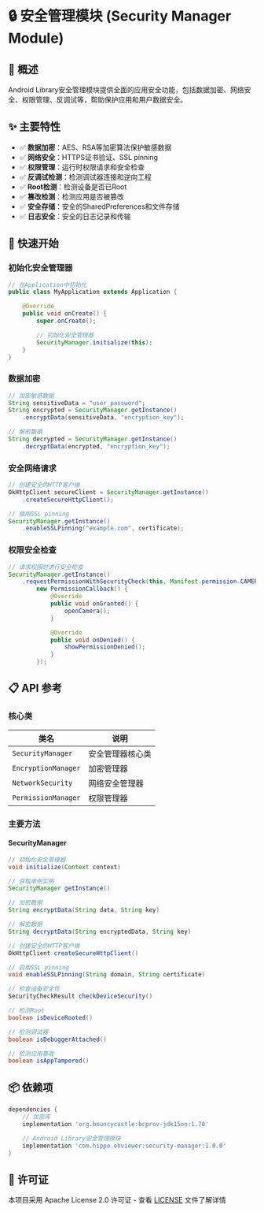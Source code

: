 # 🔒 安全管理模块 (Security Manager Module)

## 🎯 概述

Android Library安全管理模块提供全面的应用安全功能，包括数据加密、网络安全、权限管理、反调试等，帮助保护应用和用户数据安全。

## ✨ 主要特性

- ✅ **数据加密**：AES、RSA等加密算法保护敏感数据
- ✅ **网络安全**：HTTPS证书验证、SSL pinning
- ✅ **权限管理**：运行时权限请求和安全检查
- ✅ **反调试检测**：检测调试器连接和逆向工程
- ✅ **Root检测**：检测设备是否已Root
- ✅ **篡改检测**：检测应用是否被篡改
- ✅ **安全存储**：安全的SharedPreferences和文件存储
- ✅ **日志安全**：安全的日志记录和传输

## 🚀 快速开始

### 初始化安全管理器

```java
// 在Application中初始化
public class MyApplication extends Application {

    @Override
    public void onCreate() {
        super.onCreate();

        // 初始化安全管理器
        SecurityManager.initialize(this);
    }
}
```

### 数据加密

```java
// 加密敏感数据
String sensitiveData = "user_password";
String encrypted = SecurityManager.getInstance()
    .encryptData(sensitiveData, "encryption_key");

// 解密数据
String decrypted = SecurityManager.getInstance()
    .decryptData(encrypted, "encryption_key");
```

### 安全网络请求

```java
// 创建安全的HTTP客户端
OkHttpClient secureClient = SecurityManager.getInstance()
    .createSecureHttpClient();

// 使用SSL pinning
SecurityManager.getInstance()
    .enableSSLPinning("example.com", certificate);
```

### 权限安全检查

```java
// 请求权限时进行安全检查
SecurityManager.getInstance()
    .requestPermissionWithSecurityCheck(this, Manifest.permission.CAMERA,
        new PermissionCallback() {
            @Override
            public void onGranted() {
                openCamera();
            }

            @Override
            public void onDenied() {
                showPermissionDenied();
            }
        });
```

## 📋 API 参考

### 核心类

| 类名 | 说明 |
|------|------|
| `SecurityManager` | 安全管理器核心类 |
| `EncryptionManager` | 加密管理器 |
| `NetworkSecurity` | 网络安全管理器 |
| `PermissionManager` | 权限管理器 |

### 主要方法

#### SecurityManager

```java
// 初始化安全管理器
void initialize(Context context)

// 获取单例实例
SecurityManager getInstance()

// 加密数据
String encryptData(String data, String key)

// 解密数据
String decryptData(String encryptedData, String key)

// 创建安全的HTTP客户端
OkHttpClient createSecureHttpClient()

// 启用SSL pinning
void enableSSLPinning(String domain, String certificate)

// 检查设备安全性
SecurityCheckResult checkDeviceSecurity()

// 检测Root
boolean isDeviceRooted()

// 检测调试器
boolean isDebuggerAttached()

// 检测应用篡改
boolean isAppTampered()
```

## 📦 依赖项

```gradle
dependencies {
    // 加密库
    implementation 'org.bouncycastle:bcprov-jdk15on:1.70'

    // Android Library安全管理模块
    implementation 'com.hippo.ehviewer:security-manager:1.0.0'
}
```

## 📄 许可证

本项目采用 Apache License 2.0 许可证 - 查看 [LICENSE](../LICENSE) 文件了解详情
